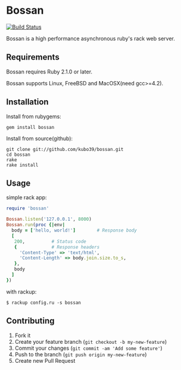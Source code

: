 # Bossan

[![Build Status](https://secure.travis-ci.org/kubo39/bossan.png?branch=master)](http://travis-ci.org/kubo39/bossan)

Bossan is a high performance asynchronous ruby's rack web server.

## Requirements

Bossan requires Ruby 2.1.0 or later.

Bossan supports Linux, FreeBSD and MacOSX(need gcc>=4.2).

## Installation

Install from rubygems:

`gem install bossan`

Install from source(github):

```
git clone git://github.com/kubo39/bossan.git
cd bossan
rake
rake install
```

## Usage

simple rack app:

``` ruby
require 'bossan'

Bossan.listen('127.0.0.1', 8000)
Bossan.run(proc {|env|
  body = ['hello, world!']        # Response body
  [
   200,          # Status code
   {             # Response headers
     'Content-Type' => 'text/html',
     'Content-Length' => body.join.size.to_s,
   },
   body
  ]
})
```

with rackup:

`$ rackup config.ru -s bossan`

## Contributing

1. Fork it
2. Create your feature branch (`git checkout -b my-new-feature`)
3. Commit your changes (`git commit -am 'Add some feature'`)
4. Push to the branch (`git push origin my-new-feature`)
5. Create new Pull Request
